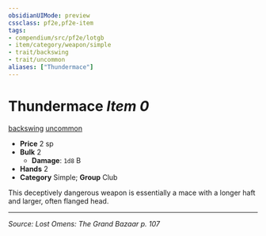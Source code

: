```yaml
---
obsidianUIMode: preview
cssclass: pf2e,pf2e-item
tags:
- compendium/src/pf2e/lotgb
- item/category/weapon/simple
- trait/backswing
- trait/uncommon
aliases: ["Thundermace"]
---
```

# Thundermace *Item 0*  
[backswing](rules/traits/backswing.md "Backswing Weapon Trait")  [uncommon](rules/traits/uncommon.md "Uncommon Rarity Trait")  

- **Price** 2 sp
- **Bulk** 2
  - **Damage**: `1d8` B
- **Hands** 2
- **Category** Simple; **Group** Club 

This deceptively dangerous weapon is essentially a mace with a longer haft and larger, often flanged head.


---
*Source: Lost Omens: The Grand Bazaar p. 107*